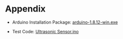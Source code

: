 # Appendix

- Arduino Installation Package: [arduino-1.8.12-win.exe](https://drive.google.com/drive/folders/1K14ag8qOPF95h89nsqmGjAl0seyWb-NF?usp=sharing)

- Test Code: [Ultrasonic Sensor.ino](https://drive.google.com/drive/folders/1Sg3hiAV6yO-tyYxGsnmPxFCvru2OvQa6?usp=sharing)